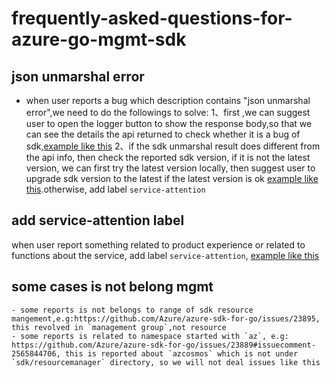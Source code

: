 # frequently-asked-questions-for-azure-go-mgmt-sdk


## json unmarshal error
* when user reports a bug which description contains "json unmarshal error",we need to do the followings to solve:
	1、first ,we can  suggest user to open the logger button to show the response body,so that we can see the details the api returned to check whether it is a bug of sdk,[example like this](https://github.com/Azure/azure-sdk-for-go/issues/23578#event-15727039059)
    2、if the sdk unmarshal result does different from the api info, then check the reported sdk version, if it is not the latest version, we can first try the latest version locally, then suggest user to upgrade sdk version to the latest if the latest version is ok [example like this](https://github.com/Azure/azure-sdk-for-go/issues/23883#event-15755949673).otherwise, add label `service-attention`


## add service-attention label
when user report something related to product experience or related to functions about the service, add label  `service-attention`, [example like this](https://github.com/Azure/azure-sdk-for-go/issues/23867)


## some cases is not belong mgmt
    - some reports is not belongs to range of sdk resource mangement,e.g:https://github.com/Azure/azure-sdk-for-go/issues/23895, this revolved in `management group`,not resource
    - some reports is related to namespace started with `az`, e.g: https://github.com/Azure/azure-sdk-for-go/issues/23889#issuecomment-2565844706, this is reported about `azcosmos` which is not under `sdk/resourcemanager` directory, so we will not deal issues like this

